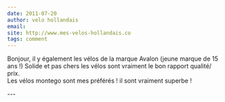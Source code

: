 ```yaml
---
date: 2011-07-20
author: velo hollandais
email: 
site: http://www.mes-velos-hollandais.co
tags: comment
---
```


<p>Bonjour, il y également les vélos de la marque Avalon (jeune marque de 15 ans !) Solide et pas chers les vélos sont vraiment le bon rapport qualité/ prix.<br />
Les vélos montego sont mes préférés ! il sont vraiment superbe ! </p>
---